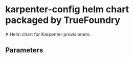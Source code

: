 # karpenter-config helm chart packaged by TrueFoundry
A Helm chart for Karpenter provisioners.

## Parameters

